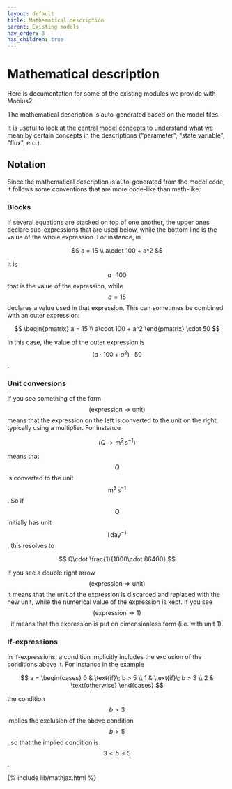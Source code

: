 ```yaml
---
layout: default
title: Mathematical description
parent: Existing models
nav_order: 3
has_children: true
---
```


# Mathematical description

Here is documentation for some of the existing modules we provide with Mobius2.

The mathematical description is auto-generated based on the model files.

It is useful to look at the [central model concepts](../mobius2docs/central_concepts.html) to understand what we mean by certain concepts in the descriptions ("parameter", "state variable", "flux", etc.).

## Notation

Since the mathematical description is auto-generated from the model code, it follows some conventions that are more code-like than math-like:

### Blocks

If several equations are stacked on top of one another, the upper ones declare sub-expressions that are used below, while the bottom line is the value of the whole expression. For instance, in

$$
a = 15 \\
a\cdot 100 + a^2
$$

It is $$a\cdot 100$$ that is the value of the expression, while $$a = 15$$ declares a value used in that expression. This can sometimes be combined with an outer expression:

$$
\begin{pmatrix}
a = 15 \\
a\cdot 100 + a^2
\end{pmatrix} \cdot 50
$$

In this case, the value of the outer expression is $$(a\cdot 100 + a^2)\cdot 50$$.

### Unit conversions

If you see something of the form  $$(\mathrm{expression} \rightarrow \mathrm{unit})$$ means that the expression on the left is converted to the unit on the right, typically using a multiplier. For instance

$$
(Q \rightarrow \mathrm{m}^3\,\mathrm{s}^{-1})
$$

means that $$Q$$ is converted to the unit $$\mathrm{m}^3\,\mathrm{s}^{-1}$$. So if $$Q$$ initially has unit $$\mathrm{l}\,\mathrm{day}^{-1}$$, this resolves to

$$
Q\cdot \frac{1}{1000\cdot 86400}
$$

If you see a double right arrow $$(\mathrm{expression} \Rightarrow \mathrm{unit})$$ it means that the unit of the expression is discarded and replaced with the new unit, while the numerical value of the expression is kept. If you see $$(\mathrm{expression} \Rightarrow 1)$$, it means that the expression is put on dimensionless form (i.e. with unit 1).

### If-expressions

In if-expressions, a condition implicitly includes the exclusion of the conditions above it. For instance in the example

$$
a = \begin{cases}
0 & \text{if}\; b > 5 \\
1 & \text{if}\; b > 3 \\
2 & \text{otherwise}
\end{cases}
$$

the condition $$b > 3$$ implies the exclusion of the above condition $$b > 5$$, so that the implied condition is $$3 < b \leq 5$$.


{% include lib/mathjax.html %}